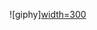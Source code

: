 
<!---
ddxbugs/ddxbugs is a ✨ special ✨ repository because its `README.md` (this file) appears on your GitHub profile.
You can click the Preview link to take a look at your changes.
--->
![giphy][width=300](https://user-images.githubusercontent.com/63527442/205521788-77556c8b-c284-4525-9cd8-3e25497b8674.gif)
